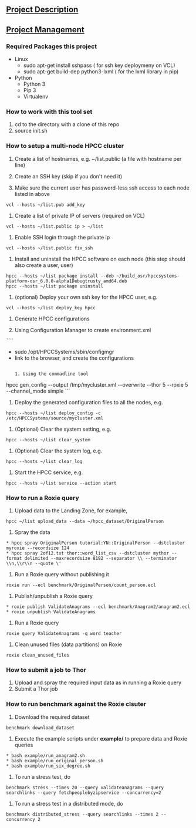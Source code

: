 ## [Project Description](https://github.ncsu.edu/OSR/elastic-hpcc/wiki/)

## [Project Management](https://github.ncsu.edu/OSR/elastic-hpcc/wiki/Project-Management)


### Required Packages this project
* Linux
  - sudo apt-get install sshpass ( for ssh key deploymeny on VCL)
  - sudo apt-get build-dep python3-lxml ( for the lxml library in pip)
* Python
  - Python 3
  - Pip 3
  - Virtualenv

### How to work with this tool set
1. cd to the directory with a clone of this repo
2. source init.sh

### How to setup a multi-node HPCC cluster
1. Create a list of hostnames, e.g. ~/list.public (a file with hostname per line)

1. Create an SSH key (skip if you don't need it)

1. Make sure the current user has password-less ssh access to each node listed in above

  ```
vcl --hosts ~/list.pub add_key
  ```

1. Create a list of private IP of servers (required on VCL)

  ```
vcl --hosts ~/list.public ip > ~/list
  ```
1. Enable SSH login through the private ip

  ```
vcl --hosts ~/list.public fix_ssh
  ```
1. Install and uninstall the HPCC software on each node (this step should also create a user, user)

  ```
hpcc --hosts ~/list package install --deb ~/build_osr/hpccsystems-platform-osr_6.0.0-alpha1Debugtrusty_amd64.deb
hpcc --hosts ~/list package uninstall
  ```
1. (optional) Deploy your own ssh key for the HPCC user, e.g.

  ```
vcl --hosts ~/list deploy_key hpcc
  ```
1. Generate HPCC configurations 

  1. Using Configuration Manager to create environment.xml

    ```
* sudo /opt/HPCCSystems/sbin/configmgr
* link to the browser, and create the configurations
    ```

  1. Using the commadline tool

    ```
hpcc gen_config --output /tmp/mycluster.xml --overwrite --thor 5 --roxie 5 --channel_mode simple
    ```

1. Deploy the generated configuration files to all the nodes, e.g.

  ```
hpcc --hosts ~/list deploy_config -c /etc/HPCCSystems/source/mycluster.xml
  ```
1. (Optional) Clear the system setting, e.g.

  ```
hpcc --hosts ~/list clear_system
  ```
1. (Optional) Clear the system log, e.g.

  ```
hpcc --hosts ~/list clear_log
  ```
1. Start the HPCC service, e.g.

  ```
hpcc --hosts ~/list service --action start
  ```

### How to run a Roxie query
1. Upload data to the Landing Zone, for example,

  ```
hpcc ~/list upload_data --data ~/hpcc_dataset/OriginalPerson
  ```
1. Spray the data

  ```
* hpcc spray OriginalPerson tutorial:YN::OriginalPerson --dstcluster myroxie --recordsize 124
* hpcc spray 2of12.txt thor::word_list_csv --dstcluster mythor --format delimited --maxrecordsize 8192 --separator \\ --terminator \\n,\\r\\n --quote \'
  ```
1. Run a Roxie query without publishing it

  ```
roxie run --ecl benchmark/OriginalPerson/count_person.ecl
  ```
1. Publish/unpublish a Roxie query

  ```
* roxie publish ValidateAnagrams --ecl benchmark/Anagram2/anagram2.ecl
* roxie unpublish ValidateAnagrams
  ```

1. Run a Roxie query

  ```
roxie query ValidateAnagrams -q word teacher
  ```
1. Clean unused files (data partitions) on Roxie

  ```
roxie clean_unused_files
  ```

### How to submit a job to Thor
1. Upload and spray the required input data as in running a Roxie query
1. Submit a Thor job


### How to run benchmark against the Roxie clsuter
1. Download the required dataset

  ```
benchmark download_dataset
  ```
1. Execute the example scripts under **example/** to prepare data and Roxie queries

  ```
* bash example/run_anagram2.sh
* bash example/run_original_person.sh
* bash example/run_six_degree.sh
  ```

1. To run a stress test, do

  ```
benchmark stress --times 20 --query validateanagrams --query searchlinks --query fetchpeoplebyzipservice --concurrency=2
  ```

1. To run a stress test in a distributed mode, do

  ```
benchmark distributed_stress --query searchlinks --times 2 --concurrency 2
  ```
